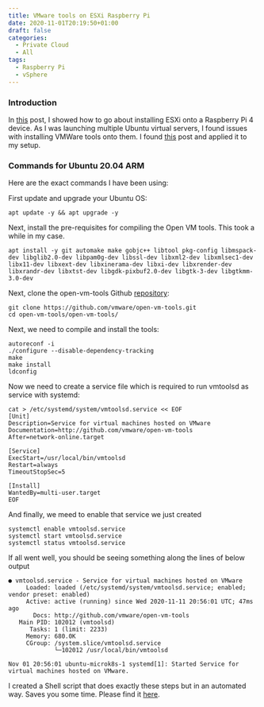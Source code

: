 ```yaml
---
title: VMware tools on ESXi Raspberry Pi
date: 2020-11-01T20:19:50+01:00
draft: false
categories:
  - Private Cloud
  - All
tags:
  - Raspberry Pi
  - vSphere
---
```


### Introduction

In [this](https://blog.wimwauters.com/devops/2020-10-20_esxi_raspberry/) post, I showed how to go about installing ESXi onto a Raspberry Pi 4 device. As I was launching multiple Ubuntu virtual servers, I found issues with installing VMWare tools onto them. I found [this](https://www.virten.net/2020/10/vmware-tools-for-ubuntu-20-04-lts-arm64-on-esxi-arm/) post and applied it to my setup. 

### Commands for Ubuntu 20.04 ARM

Here are the exact commands I have been using:

First update and upgrade your Ubuntu OS:
```
apt update -y && apt upgrade -y
```
Next, install the pre-requisites for compiling the Open VM tools. This took a while in my case.
```
apt install -y git automake make gobjc++ libtool pkg-config libmspack-dev libglib2.0-dev libpam0g-dev libssl-dev libxml2-dev libxmlsec1-dev libx11-dev libxext-dev libxinerama-dev libxi-dev libxrender-dev libxrandr-dev libxtst-dev libgdk-pixbuf2.0-dev libgtk-3-dev libgtkmm-3.0-dev
```
Next, clone the open-vm-tools Github [repository](https://github.com/vmware/open-vm-tools):

```
git clone https://github.com/vmware/open-vm-tools.git
cd open-vm-tools/open-vm-tools/
```
Next, we need to compile and install the tools:
```
autoreconf -i
./configure --disable-dependency-tracking
make
make install
ldconfig
```
Now we need to create a service file which is required to run vmtoolsd as service with systemd:
```
cat > /etc/systemd/system/vmtoolsd.service << EOF
[Unit]
Description=Service for virtual machines hosted on VMware
Documentation=http://github.com/vmware/open-vm-tools
After=network-online.target

[Service]
ExecStart=/usr/local/bin/vmtoolsd
Restart=always
TimeoutStopSec=5

[Install]
WantedBy=multi-user.target
EOF
```
And finally, we meed to enable that service we just created
```
systemctl enable vmtoolsd.service
systemctl start vmtoolsd.service
systemctl status vmtoolsd.service
```
If all went well, you should be seeing something along the lines of below output
```
● vmtoolsd.service - Service for virtual machines hosted on VMware
     Loaded: loaded (/etc/systemd/system/vmtoolsd.service; enabled; vendor preset: enabled)
     Active: active (running) since Wed 2020-11-11 20:56:01 UTC; 47ms ago
       Docs: http://github.com/vmware/open-vm-tools
   Main PID: 102012 (vmtoolsd)
      Tasks: 1 (limit: 2233)
     Memory: 680.0K
     CGroup: /system.slice/vmtoolsd.service
             └─102012 /usr/local/bin/vmtoolsd

Nov 01 20:56:01 ubuntu-microk8s-1 systemd[1]: Started Service for virtual machines hosted on VMware.
```
I created a Shell script that does exactly these steps but in an automated way. Saves you some time. Please find it [here](https://github.com/wiwa1978/blog-hugo-netlify-code/blob/master/ESXi_ARM_VMTools/install_openvm_tools.sh).